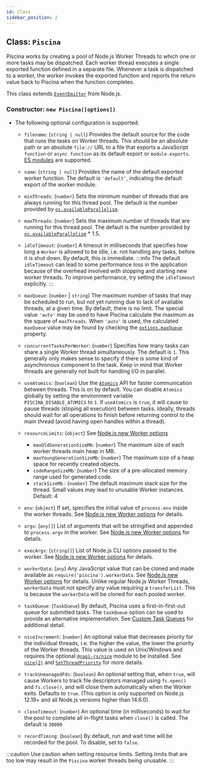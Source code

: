 ```yaml
---
id: Class
sidebar_position: 2
---
```


## Class: `Piscina`

Piscina works by creating a pool of Node.js Worker Threads to which
one or more tasks may be dispatched. Each worker thread executes a
single exported function defined in a separate file. Whenever a
task is dispatched to a worker, the worker invokes the exported
function and reports the return value back to Piscina when the
function completes.

This class extends [`EventEmitter`](https://nodejs.org/api/events.html) from Node.js.

### Constructor: `new Piscina([options])`

- The following optional configuration is supported:

  - `filename`: (`string | null`) Provides the default source for the code that
    runs the tasks on Worker threads. This should be an absolute path or an
    absolute `file://` URL to a file that exports a JavaScript `function` or
    `async function` as its default export or `module.exports`. [ES modules](https://nodejs.org/api/esm.html)
    are supported.
  - `name`: (`string | null`) Provides the name of the default exported worker
    function. The default is `'default'`, indicating the default export of the
    worker module.
  - `minThreads`: (`number`) Sets the minimum number of threads that are always
    running for this thread pool. The default is the number provided by [`os.availableParallelism`](https://nodejs.org/api/os.html#osavailableparallelism).
  - `maxThreads`: (`number`) Sets the maximum number of threads that are
    running for this thread pool. The default is the number provided by [`os.availableParallelism`](https://nodejs.org/api/os.html#osavailableparallelism) \* 1.5.
  - `idleTimeout`: (`number`) A timeout in milliseconds that specifies how long
    a `Worker` is allowed to be idle, i.e. not handling any tasks, before it is
    shut down. By default, this is immediate.
    :::info
    The default `idleTimeout` can lead to some performance loss in the application because of the overhead involved with stopping and starting new worker threads. To improve performance, try setting the `idleTimeout` explicitly.
    :::

  - `maxQueue`: (`number` | `string`) The maximum number of tasks that may be
    scheduled to run, but not yet running due to lack of available threads, at
    a given time. By default, there is no limit. The special value `'auto'`
    may be used to have Piscina calculate the maximum as the square of `maxThreads`.
    When `'auto'` is used, the calculated `maxQueue` value may be found by checking
    the [`options.maxQueue`](#property-options-readonly) property.
  - `concurrentTasksPerWorker`: (`number`) Specifies how many tasks can share
    a single Worker thread simultaneously. The default is `1`. This generally
    only makes sense to specify if there is some kind of asynchronous component
    to the task. Keep in mind that Worker threads are generally not built for
    handling I/O in parallel.
  - `useAtomics`: (`boolean`) Use the [`Atomics`](https://developer.mozilla.org/en-US/docs/Web/JavaScript/Reference/Global_Objects/Atomics) API for faster communication
    between threads. This is on by default. You can disable `Atomics` globally by
    setting the environment variable `PISCINA_DISABLE_ATOMICS` to `1`.
    If `useAtomics` is `true`, it will cause to pause threads (stoping all execution)
    between tasks. Ideally, threads should wait for all operations to finish before
    returning control to the main thread (avoid having open handles within a thread).
  - `resourceLimits`: (`object`) See [Node.js new Worker options](https://nodejs.org/api/worker_threads.html#worker_threads_new_worker_filename_options)
    - `maxOldGenerationSizeMb`: (`number`) The maximum size of each worker threads
      main heap in MB.
    - `maxYoungGenerationSizeMb`: (`number`) The maximum size of a heap space for
      recently created objects.
    - `codeRangeSizeMb`: (`number`) The size of a pre-allocated memory range used
      for generated code.
    - `stackSizeMb` : (`number`) The default maximum stack size for the thread.
      Small values may lead to unusable Worker instances. Default: 4
  - `env`: (`object`) If set, specifies the initial value of `process.env` inside
    the worker threads. See [Node.js new Worker options](https://nodejs.org/api/worker_threads.html#worker_threads_new_worker_filename_options) for details.
  - `argv`: (`any[]`) List of arguments that will be stringified and appended to
    `process.argv` in the worker. See [Node.js new Worker options](https://nodejs.org/api/worker_threads.html#worker_threads_new_worker_filename_options) for details.
  - `execArgv`: (`string[]`) List of Node.js CLI options passed to the worker.
    See [Node.js new Worker options](https://nodejs.org/api/worker_threads.html#worker_threads_new_worker_filename_options) for details.
  - `workerData`: (`any`) Any JavaScript value that can be cloned and made
    available as `require('piscina').workerData`. See [Node.js new Worker options](https://nodejs.org/api/worker_threads.html#worker_threads_new_worker_filename_options)
    for details. Unlike regular Node.js Worker Threads, `workerData` must not
    specify any value requiring a `transferList`. This is because the `workerData`
    will be cloned for each pooled worker.
  - `taskQueue`: (`TaskQueue`) By default, Piscina uses a first-in-first-out
    queue for submitted tasks. The `taskQueue` option can be used to provide an
    alternative implementation. See [Custom Task Queues](https://github.com/piscinajs/piscina#custom_task_queues) for additional detail.
  - `niceIncrement`: (`number`) An optional value that decreases priority for
    the individual threads, i.e. the higher the value, the lower the priority
    of the Worker threads. This value is used on Unix/Windows and requires the
    optional [`@napi-rs/nice`](https://npmjs.org/package/@napi-rs/nice) module to be installed.
    See [`nice(2)`](https://linux.die.net/man/2/nice) and [`SetThreadPriority`](https://learn.microsoft.com/en-us/windows/win32/api/processthreadsapi/nf-processthreadsapi-setthreadpriority) for more details.
  - `trackUnmanagedFds`: (`boolean`) An optional setting that, when `true`, will
    cause Workers to track file descriptors managed using `fs.open()` and
    `fs.close()`, and will close them automatically when the Worker exits.
    Defaults to `true`. (This option is only supported on Node.js 12.19+ and
    all Node.js versions higher than 14.6.0).
  - `closeTimeout`: (`number`) An optional time (in milliseconds) to wait for the pool to
    complete all in-flight tasks when `close()` is called. The default is `30000`
  - `recordTiming`: (`boolean`) By default, run and wait time will be recorded
    for the pool. To disable, set to `false`.

:::caution
Use caution when setting resource limits. Setting limits that are too low may
result in the `Piscina` worker threads being unusable.
:::
